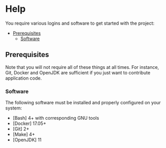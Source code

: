 # Help

You require various logins and software to get started with the project:

- [Prerequisites](#prerequisites)
  - [Software](#software)

## Prerequisites

Note that you will not require all of these things at all times. For instance,
Git, Docker and OpenJDK are sufficient if you just want to contribute application code.

### Software

The following software must be installed and properly configured on your system:

- [Bash] 4+ with corresponding GNU tools
- [Docker] 17.05+
- [Git] 2+
- [Make] 4+
- [OpenJDK] 11
